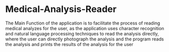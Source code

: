 # Medical-Analysis-Reader
The Main Function of the application is to facilitate the process of reading medical analyzes for the user, as the application uses character recognition and natural language processing techniques to read the analysis directly, where the user can directly photograph the analysis and the program reads the analysis and prints the results of the analysis for the user
